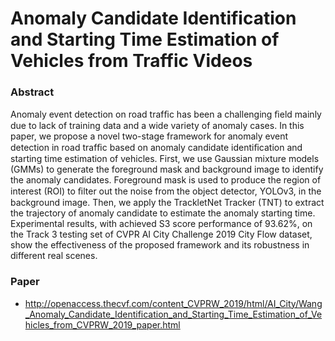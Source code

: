# Anomaly Candidate Identification and Starting Time Estimation of Vehicles from Traffic Videos

### Abstract
Anomaly event detection on road trafﬁc has been a challenging ﬁeld mainly due to lack of training data and a wide variety of anomaly cases. In this paper, we propose a novel two-stage framework for anomaly event detection in road trafﬁc based on anomaly candidate identiﬁcation and starting time estimation of vehicles. First, we use Gaussian mixture models (GMMs) to generate the foreground mask and background image to identify the anomaly candidates. Foreground mask is used to produce the region of interest (ROI) to ﬁlter out the noise from the object detector, YOLOv3, in the background image. Then, we apply the TrackletNet Tracker (TNT) to extract the trajectory of anomaly candidate to estimate the anomaly starting time. Experimental results, with achieved S3 score performance of 93.62%, on the Track 3 testing set of CVPR AI City Challenge 2019 City Flow dataset, show the effectiveness of the proposed framework and its robustness in different real scenes.

### Paper
- http://openaccess.thecvf.com/content_CVPRW_2019/html/AI_City/Wang_Anomaly_Candidate_Identification_and_Starting_Time_Estimation_of_Vehicles_from_CVPRW_2019_paper.html
